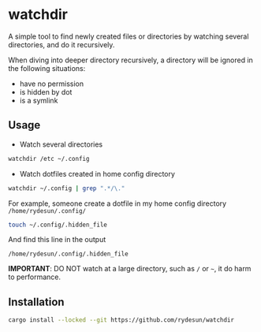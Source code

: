 # watchdir

A simple tool to find newly created files or directories by watching several directories,
and do it recursively.

When diving into deeper directory recursively,
a directory will be ignored in the following situations:

- have no permission
- is hidden by dot
- is a symlink

## Usage

- Watch several directories

```bash
watchdir /etc ~/.config
```

- Watch dotfiles created in home config directory

```bash
watchdir ~/.config | grep ".*/\."
```

For example, someone create a dotfile in my home config directory `/home/rydesun/.config/`

```bash
touch ~/.config/.hidden_file
```

And find this line in the output

```text
/home/rydesun/.config/.hidden_file
```

**IMPORTANT**: DO NOT watch at a large directory, such as `/` or `~`,
it do harm to performance.

## Installation

```bash
cargo install --locked --git https://github.com/rydesun/watchdir
```

